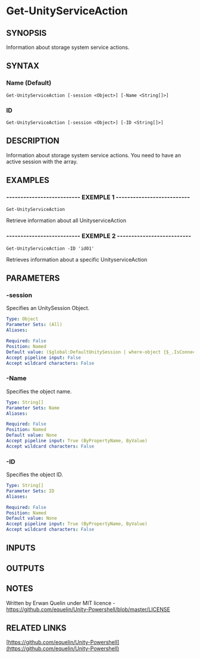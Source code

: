 # Get-UnityServiceAction

## SYNOPSIS
Information about storage system service actions.

## SYNTAX

### Name (Default)
```
Get-UnityServiceAction [-session <Object>] [-Name <String[]>]
```

### ID
```
Get-UnityServiceAction [-session <Object>] [-ID <String[]>]
```

## DESCRIPTION
Information about storage system service actions.
You need to have an active session with the array.

## EXAMPLES

### -------------------------- EXEMPLE 1 --------------------------
```
Get-UnityServiceAction
```

Retrieve information about all UnityserviceAction

### -------------------------- EXEMPLE 2 --------------------------
```
Get-UnityServiceAction -ID 'id01'
```

Retrieves information about a specific UnityserviceAction

## PARAMETERS

### -session
Specifies an UnitySession Object.

```yaml
Type: Object
Parameter Sets: (All)
Aliases: 

Required: False
Position: Named
Default value: ($global:DefaultUnitySession | where-object {$_.IsConnected -eq $true})
Accept pipeline input: False
Accept wildcard characters: False
```

### -Name
Specifies the object name.

```yaml
Type: String[]
Parameter Sets: Name
Aliases: 

Required: False
Position: Named
Default value: None
Accept pipeline input: True (ByPropertyName, ByValue)
Accept wildcard characters: False
```

### -ID
Specifies the object ID.

```yaml
Type: String[]
Parameter Sets: ID
Aliases: 

Required: False
Position: Named
Default value: None
Accept pipeline input: True (ByPropertyName, ByValue)
Accept wildcard characters: False
```

## INPUTS

## OUTPUTS

## NOTES
Written by Erwan Quelin under MIT licence - https://github.com/equelin/Unity-Powershell/blob/master/LICENSE

## RELATED LINKS

[https://github.com/equelin/Unity-Powershell](https://github.com/equelin/Unity-Powershell)

